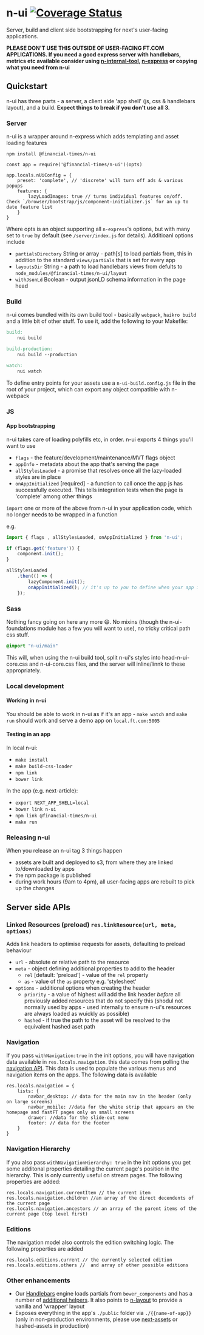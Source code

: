 # n-ui [![Coverage Status](https://coveralls.io/repos/github/Financial-Times/n-ui/badge.svg)](https://coveralls.io/github/Financial-Times/n-ui)

Server, build and client side bootstrapping for next's user-facing applications.

**PLEASE DON'T USE THIS OUTSIDE OF USER-FACING FT.COM APPLICATIONS. If you need a good express server with handlebars, metrics etc available consider using [n-internal-tool](https://github.com/Financial-Times/n-internal-tool), [n-express](https://github.com/Financial-Times/n-express) or copying what you need from n-ui**

## Quickstart

n-ui has three parts - a server, a client side 'app shell' (js, css & handlebars layout), and a build. **Expect things to break if you don't use all 3.**

### Server

n-ui is a wrapper around n-express which adds templating and asset loading features

`npm install @financial-times/n-ui`

```
const app = require('@financial-times/n-ui')(opts)

app.locals.nUiConfig = {
	preset: 'complete', // 'discrete' will turn off ads & various popups
	features: {
		lazyLoadImages: true // turns individual features on/off. Check `/browser/bootstrap/js/component-initializer.js` for an up to date feature list
	}
}
```

Where opts is an object supporting all `n-express`'s options, but with many set to `true` by default (see `/server/index.js` for details). Additioanl options include

- `partialsDirectory` String or array - path[s] to load partials from, this in addition to the standard `views/partials` that is set for every app
- `layoutsDir` String - a path to load handlebars views from defults to `node_modules/@financial-times/n-ui/layout`
- `withJsonLd` Boolean - output jsonLD schema information in the page head

### Build
n-ui comes bundled with its own build tool - basically `webpack`, `haikro build` and a little bit of other stuff. To use it, add the following to your Makefile:

```Makefile
build:
	nui build

build-production:
	nui build --production

watch:
	nui watch
```

To define entry points for your assets use a `n-ui-build.config.js` file in the root of your project, which can export any object compatible with n-webpack


### JS

#### App bootstrapping

n-ui takes care of loading polyfills etc, in order. n-ui exports 4 things you'll want to use
- `flags` - the feature/development/maintenance/MVT flags object
- `appInfo` - metadata about the app that's serving the page
- `allStylesLoaded` - a promise that resolves once all the lazy-loaded styles are in place
- `onAppInitialized` [required] - a function to call once the app js has successfully executed. This tells integration tests when the page is 'complete' among other things

`import` one or more of the above from n-ui in your application code, which no longer needs to be wrapped in a function

e.g.

```javascript
import { flags , allStylesLoaded, onAppInitialized } from 'n-ui';

if (flags.get('feature')) {
	component.init();
}

allStylesLoaded
	.then(() => {
		lazyComponent.init();
		onAppInitialized(); // it's up to you to define when your app is 'ready'
	});
```

### Sass
Nothing fancy going on here any more 😄. No mixins (though the n-ui-foundations module has a few you will want to use), no tricky critical path css stuff.

```sass
@import "n-ui/main"
```
This will, when using the n-ui build tool, split n-ui's styles into head-n-ui-core.css and n-ui-core.css files, and the server will inline/linnk to these appropriately.


### Local development

#### Working in n-ui
You should be able to work in n-ui as if it's an app - `make watch` and `make run` should work and serve a demo app on `local.ft.com:5005`

#### Testing in an app
In local n-ui:
- `make install`
- `make build-css-loader`
- `npm link`
- `bower link`

In the app (e.g. next-article):
- `export NEXT_APP_SHELL=local`
- `bower link n-ui`
- `npm link @financial-times/n-ui`
- `make run`

### Releasing n-ui

When you release an n-ui tag 3 things happen

- assets are built and deployed to s3, from where they are linked to/downloaded by apps
- the npm package is published
- during work hours (9am to 4pm), all user-facing apps are rebuilt to pick up the changes

## Server side APIs

### Linked Resources (preload) `res.linkResource(url, meta, options)`
Adds link headers to optimise requests for assets, defaulting to preload behaviour
- `url` - absolute or relative path to the resource
- `meta` - object defining additional properties to add to the header
	- `rel` [default: 'preload'] - value of the `rel` property
	- `as` - value of the `as` property e.g. 'stylesheet'
- `options` - additional options when creating the header
	- `priority` - a value of highest will add the link header _before_ all previously added resources that do not specify this (shodul not normally used by apps - used internally to ensure n-ui's resources are always loaded as wuickly as possible)
	- `hashed` - if true the path to the asset will be resolved to the equivalent hashed aset path

### Navigation
If you pass `withNavigation:true` in the init options, you will have navigation data available in `res.locals.navigation`.  this data comes from polling the [navigation API](https://github.com/Financial-Times/next-navigation-api).  This data is used to populate the various menus and navigation items on the apps.  The following data is available

	res.locals.navigation = {
		lists: {
			navbar_desktop: // data for the main nav in the header (only on large screens)
			navbar_mobile: //data for the white strip that appears on the homepage and fastFT pages only on small screens
			drawer: //data for the slide-out menu
			footer: // data for the footer
		}
	}

### Navigation Hierarchy
If you also pass `withNavigationHierarchy: true` in the init options you get some additonal properties detailing the current page's position in the hierarchy.  This is only currently useful on stream pages.  The following properties are added:

	res.locals.navigation.currentItem // the current item
	res.locals.navigation.children //an array of the direct decendents of the current page
	res.locals.navigation.ancestors // an array of the parent items of the current page (top level first)

### Editions
The navigation model also controls the edition switching logic.  The following properties are added

	res.locals.editions.current // the currently selected edition
	res.locals.editions.others //  and array of other possible editions

### Other enhancements
- Our [Handlebars](http://handlebarsjs.com/) engine loads partials from `bower_components` and has a number of [additional helpers](https://github.com/Financial-Times/n-handlebars). It also points to [n-layout](https://github.com/Financial-Times/n-layout) to provide a vanilla and 'wrapper' layout
- Exposes everything in the app's `./public` folder via `./{{name-of-app}}` (only in non-production environments, please use [next-assets](https://github.com/Financial-Times/next-assets) or hashed-assets in production)
